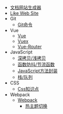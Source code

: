 * [文档网站生成器](/)
* [Like Web Site](onlineSite.md)
* Git
  * [Git命令](Git/index.md)
* Vue
  * [Vue](Vue/Vue/index.md)
  * [Vuex](Vue/Vuex/index.md)
  * [Vue-Router](Vue/VueRouter/index.md)
* JavaScript
  * [深拷贝/浅拷贝](Javascript/deepCopy.md)
  * [函数防抖/节流函数](Javascript/debounce.md)
  * [JavaScript方法封装](Javascript/fragment.md)
  * [栈/队列](Javascript/structure.md)
* CSS
  * [Css知识点](Css/essentials.md)
* Webpack
  * [Webpack](Webpack/index.md)
    * [热主题切换](Webpack/hotThemeToggle)
